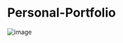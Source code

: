 # Personal-Portfolio
![image](https://user-images.githubusercontent.com/124958403/232338377-f5221deb-4369-4bf8-8668-a5cf8e7bbf7c.png)
